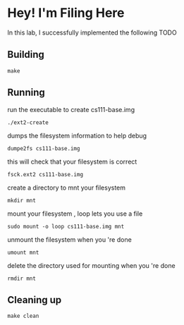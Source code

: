 # Hey! I'm Filing Here

In this lab, I successfully implemented the following TODO

## Building

```
make
```

## Running

run the executable to create cs111-base.img
```
./ext2-create 
```
dumps the filesystem information to help debug
```
dumpe2fs cs111-base.img
``` 
this will check that your filesystem is correct 
```
fsck.ext2 cs111-base.img
``` 
create a directory to mnt your filesystem 
```
mkdir mnt
```
mount your filesystem , loop lets you use a file
```
sudo mount -o loop cs111-base.img mnt
```
unmount the filesystem when you 're done
```
umount mnt
```
delete the directory used for mounting when you 're done
```
rmdir mnt
```

## Cleaning up

```
make clean
```